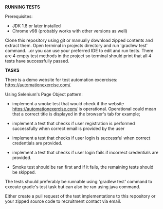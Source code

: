**RUNNING TESTS**

Prerequisites: 
- JDK 1.8 or later installed
- Chrome v98 (probably works with other versions as well)

Clone this repository using git or manually download zipped contents and extract them.
Open terminal in projects directory and run 'gradlew test' command. ..or you can use your preferred IDE to edit and run tests.
There are 4 empty test methods in the project so terminal should print that all 4 tests have successfully passed.

**TASKS**

There is a demo website for test automation excercises: https://automationexercise.com/.

Using Selenium's Page Object pattern:
- implement a smoke test that would check if the website https://automationexercise.com/ is operational. Operational could mean that a correct title is displayed in the browser's tab for example;

- implement a test that checks if user registration is performed successfully when correct email is provided by the user

- implement a test that checks if user login is successful when correct credentials are provided. 

- implement a test that checks if user login fails if incorrect credentials are provided.

- Smoke test should be ran first and if it fails, the remaining tests should be skipped.


The tests should preferably be runnable using 'gradlew test' command to execute gradle's test task but can also be ran using java command.

Either create a pull request of the test implementations to this repository or your zipped source code to recruitment contact via email.
